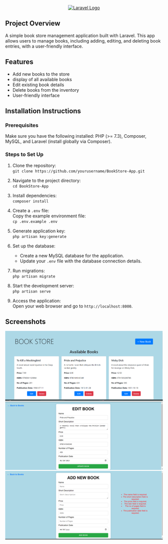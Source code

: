 <p align="center"><a href="https://laravel.com" target="_blank"><img src="https://raw.githubusercontent.com/laravel/art/master/logo-lockup/5%20SVG/2%20CMYK/1%20Full%20Color/laravel-logolockup-cmyk-red.svg" width="200" alt="Laravel Logo"></a></p>

## Project Overview
A simple book store management application built with Laravel. This app allows users to manage books, including adding, editing, and deleting book entries, with a user-friendly interface.

## Features
- Add new books to the store
- display of all available books 
- Edit existing book details
- Delete books from the inventory
- User-friendly interface 
  
## Installation Instructions

### Prerequisites
Make sure you have the following installed: PHP (>= 7.3), Composer, MySQL, and Laravel (install globally via Composer).

### Steps to Set Up
1. Clone the repository:  
   `git clone https://github.com/yourusername/BookStore-App.git`

2. Navigate to the project directory:  
   `cd BookStore-App`

3. Install dependencies:  
   `composer install`

4. Create a `.env` file:  
   Copy the example environment file:  
   `cp .env.example .env`

5. Generate application key:  
   `php artisan key:generate`

6. Set up the database:  
   - Create a new MySQL database for the application.  
   - Update your `.env` file with the database connection details.

7. Run migrations:  
   `php artisan migrate`

8. Start the development server:  
   `php artisan serve`

9. Access the application:  
   Open your web browser and go to `http://localhost:8000`.
  

  ## Screenshots 

![Image 1](images/img1.png)
![Image 2](images/img3.png)
![Image 3](images/img4.png)
